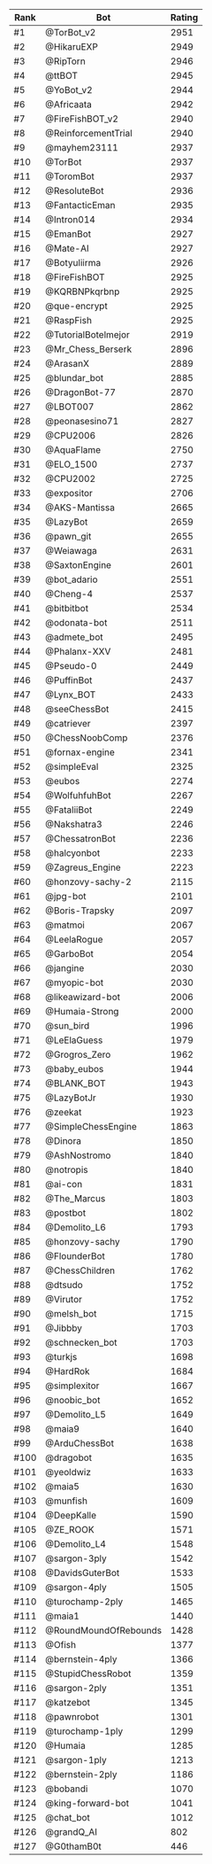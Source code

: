 Rank|Bot|Rating
---|---|---
#1|@TorBot_v2|2951
#2|@HikaruEXP|2949
#3|@RipTorn|2946
#4|@ttBOT|2945
#5|@YoBot_v2|2944
#6|@Africaata|2942
#7|@FireFishBOT_v2|2940
#8|@ReinforcementTrial|2940
#9|@mayhem23111|2937
#10|@TorBot|2937
#11|@ToromBot|2937
#12|@ResoluteBot|2936
#13|@FantacticEman|2935
#14|@Intron014|2934
#15|@EmanBot|2927
#16|@Mate-AI|2927
#17|@Botyuliirma|2926
#18|@FireFishBOT|2925
#19|@KQRBNPkqrbnp|2925
#20|@que-encrypt|2925
#21|@RaspFish|2925
#22|@TutorialBotelmejor|2919
#23|@Mr_Chess_Berserk|2896
#24|@ArasanX|2889
#25|@blundar_bot|2885
#26|@DragonBot-77|2870
#27|@LBOT007|2862
#28|@peonasesino71|2827
#29|@CPU2006|2826
#30|@AquaFlame|2750
#31|@ELO_1500|2737
#32|@CPU2002|2725
#33|@expositor|2706
#34|@AKS-Mantissa|2665
#35|@LazyBot|2659
#36|@pawn_git|2655
#37|@Weiawaga|2631
#38|@SaxtonEngine|2601
#39|@bot_adario|2551
#40|@Cheng-4|2537
#41|@bitbitbot|2534
#42|@odonata-bot|2511
#43|@admete_bot|2495
#44|@Phalanx-XXV|2481
#45|@Pseudo-0|2449
#46|@PuffinBot|2437
#47|@Lynx_BOT|2433
#48|@seeChessBot|2415
#49|@catriever|2397
#50|@ChessNoobComp|2376
#51|@fornax-engine|2341
#52|@simpleEval|2325
#53|@eubos|2274
#54|@WolfuhfuhBot|2267
#55|@FataliiBot|2249
#56|@Nakshatra3|2246
#57|@ChessatronBot|2236
#58|@halcyonbot|2233
#59|@Zagreus_Engine|2223
#60|@honzovy-sachy-2|2115
#61|@jpg-bot|2101
#62|@Boris-Trapsky|2097
#63|@matmoi|2067
#64|@LeelaRogue|2057
#65|@GarboBot|2054
#66|@jangine|2030
#67|@myopic-bot|2030
#68|@likeawizard-bot|2006
#69|@Humaia-Strong|2000
#70|@sun_bird|1996
#71|@LeElaGuess|1979
#72|@Grogros_Zero|1962
#73|@baby_eubos|1944
#74|@BLANK_BOT|1943
#75|@LazyBotJr|1930
#76|@zeekat|1923
#77|@SimpleChessEngine|1863
#78|@Dinora|1850
#79|@AshNostromo|1840
#80|@notropis|1840
#81|@ai-con|1831
#82|@The_Marcus|1803
#83|@postbot|1802
#84|@Demolito_L6|1793
#85|@honzovy-sachy|1790
#86|@FlounderBot|1780
#87|@ChessChildren|1762
#88|@dtsudo|1752
#89|@Virutor|1752
#90|@melsh_bot|1715
#91|@Jibbby|1703
#92|@schnecken_bot|1703
#93|@turkjs|1698
#94|@HardRok|1684
#95|@simplexitor|1667
#96|@noobic_bot|1652
#97|@Demolito_L5|1649
#98|@maia9|1640
#99|@ArduChessBot|1638
#100|@dragobot|1635
#101|@yeoldwiz|1633
#102|@maia5|1630
#103|@munfish|1609
#104|@DeepKalle|1590
#105|@ZE_ROOK|1571
#106|@Demolito_L4|1548
#107|@sargon-3ply|1542
#108|@DavidsGuterBot|1533
#109|@sargon-4ply|1505
#110|@turochamp-2ply|1465
#111|@maia1|1440
#112|@RoundMoundOfRebounds|1428
#113|@Ofish|1377
#114|@bernstein-4ply|1366
#115|@StupidChessRobot|1359
#116|@sargon-2ply|1351
#117|@katzebot|1345
#118|@pawnrobot|1301
#119|@turochamp-1ply|1299
#120|@Humaia|1285
#121|@sargon-1ply|1213
#122|@bernstein-2ply|1186
#123|@bobandi|1070
#124|@king-forward-bot|1041
#125|@chat_bot|1012
#126|@grandQ_AI|802
#127|@G0thamB0t|446
